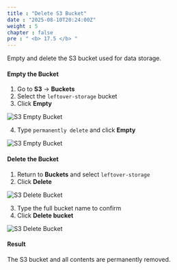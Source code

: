 ```yaml
---
title : "Delete S3 Bucket"
date : "2025-08-10T20:24:00Z"
weight : 5
chapter : false
pre : " <b> 17.5 </b> "
---
```


Empty and delete the S3 bucket used for data storage.

#### Empty the Bucket

1. Go to **S3** → **Buckets**
2. Select the `leftover-storage` bucket
3. Click **Empty**

![S3 Empty Bucket](/images/17/17-8.png?featherlight=false&width=90pc)

4. Type `permanently delete` and click **Empty**

![S3 Empty Bucket](/images/17/17-9.png?featherlight=false&width=90pc)

#### Delete the Bucket

1. Return to **Buckets** and select `leftover-storage`
2. Click **Delete**
   
![S3 Delete Bucket](/images/17/17-10.png?featherlight=false&width=90pc)

3. Type the full bucket name to confirm
4. Click **Delete bucket**

![S3 Delete Bucket](/images/17/17-11.png?featherlight=false&width=90pc)

#### Result

The S3 bucket and all contents are permanently removed.


